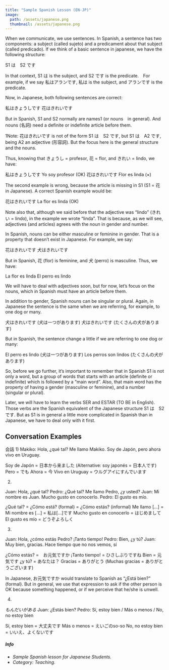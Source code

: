 ```yaml
---
title: "Sample Spanish Lesson (EN-JP)"
image: 
  path: /assets/japanese.png
  thumbnail: /assets/japanese.png
---
```


When we communicate, we use sentences. In Spanish, a sentence has two components: a subject (called sujeto) and a predicament about that subject (called predicado).
If we think of a basic sentence in japanese, we have the following structure:

S1 は　S2 です

In that context, S1 は  is the subject, and S2 です is the predicate.　For example, if we say 私はアランです, 私は is the subject, and アランです is the predicate.

Now, in Japanese, both following sentences are correct:

私はきょうしです
花はきれいです

But in Spanish, S1 and S2 normally are names1 (or nouns　in general). And nouns (名詞) need a definite or indefinite article before them.

1Note: 花はきれいです is not of the form S1 は　S2 です, but S1 は　A2 です, being A2 an adjective (形容詞). But the focus here is the general structure and the nouns.

Thus, knowing that きょうし = profesor, 花 = flor, and きれい = lindo, we have:

私はきょうしです	Yo soy profesor (OK)
花はきれいです	Flor es linda (×)	

The second example is wrong, because the article is missing in S1 (S1 = 花 in Japanese). A correct Spanish example would be:

花はきれいです	La flor es linda (OK)

Note also that, although we said before that the adjective was “lindo” (きれい = lindo), in the example we wrote “linda”. That is because, as we will see, adjectives (and articles) agrees with the noun in gender and number.

In Spanish, nouns can be either masculine or feminine in gender. That is a property that doesn’t exist in Japanese. For example, we say:

花はきれいです
犬はきれいです

But in Spanish, 花 (flor) is feminine, and 犬 (perro) is masculine. Thus, we have:

La flor es linda
El perro es lindo

We will have to deal with adjectives soon, but for now, let’s focus on the nouns, which in Spanish must have an article before them.

In addition to gender, Spanish nouns can be singular or plural. Again, in Japanese the sentence is the same when we are referring, for example, to one dog or many.

犬はきれいです	(犬は一つがあります)
犬はきれいです	(たくさんの犬があります)

But in Spanish, the sentence change a little if we are referring to one dog or many:

El perro es lindo	(犬は一つがあります)
Los perros son lindos	(たくさんの犬があります)

So, before we go further, it’s important to remember that in Spanish S1 is not only a word, but a group of words that starts with an article (definite or indefinite) which is followed by a “main word”. Also, that main word has the property of having a gender (masculine or feminine), and a number (singular or plural).



Later, we will have to learn the verbs SER and ESTAR (TO BE in English). Those verbs are the Spanish equivalent of the Japanese structure S1 は　S2 です. But as S1 is in general a little more complicated in Spanish than in Japanese, we have to deal only with it first.

## Conversation Examples

会話
1)
Makiko: Hola, ¿qué tal? Me llamo Makiko. Soy de Japón, pero ahora vivo en Uruguay.

Soy de Japón = 日本から来ました
(Alternative: soy japonés = 日本人です)
Pero = でも
Ahora = 今
Vivo en Uruguay = ウルグアイにすんでいます

2)
Juan: Hola, ¿qué tal?
Pedro: ¿Qué tal? Me llamo Pedro, ¿y usted?
Juan: Mi nombre es Juan. Mucho gusto en conocerlo.
Pedro: El gusto es mío.

¿Qué tal? = ¿Cómo está? (formal) = ¿Cómo estás? (informal)
Me llamo [...] = Mi nombre es […] = 私は[...]です
Mucho gusto en conocerlo = はじめまして
El gusto es mío = どうぞよろしく

3)
Juan: Hola, ¿cómo estás Pedro? ¡Tanto tiempo!
Pedro: Bien, ¿y tú?
Juan: Muy bien, gracias. Hace tiempo que no nos vemos, sí

¿Cómo estás? =　お元気ですか
¡Tanto tiempo! = ひさしぶりですね
Bien = 元気です
¿y tú? = あなたは？
Gracias = ありがとう (Muchas gracias = ありがとうございます)


In Japanese, お元気ですか would translate to Spanish as “¿Está bien?” (formal). But in general, we use that expression to ask if the other person is OK because something happened, or if we perceive that he/she is unwell.

4)
*もんだいがある*
Juan: ¿Estás bien?
Pedro: Sí, estoy bien / Más o menos / No, no estoy bien

Sí, estoy bien = 大丈夫です
Más o menos = えいごのso-so
No, no estoy bien = いいえ、よくないです

##### _Info_
- _Sample Spanish lesson for Japanese Students._
- _Category: Teaching._

